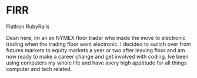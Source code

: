 # FIRR
FlatIron RubyRails

Dean here, im an ex NYMEX floor trader who made the move to electronic trading when the trading floor went electronic. I decided to switch over from futures markets to equity markets a year or two after leaving floor and am now ready to make a career change and get involved with coding. Ive been using computers my whole life and have avery high apptitude for all things computer and tech related. 
